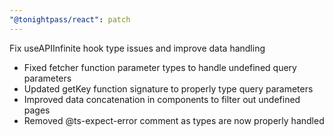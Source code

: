 ```yaml
---
"@tonightpass/react": patch
---
```


Fix useAPIInfinite hook type issues and improve data handling

- Fixed fetcher function parameter types to handle undefined query parameters
- Updated getKey function signature to properly type query parameters
- Improved data concatenation in components to filter out undefined pages
- Removed @ts-expect-error comment as types are now properly handled